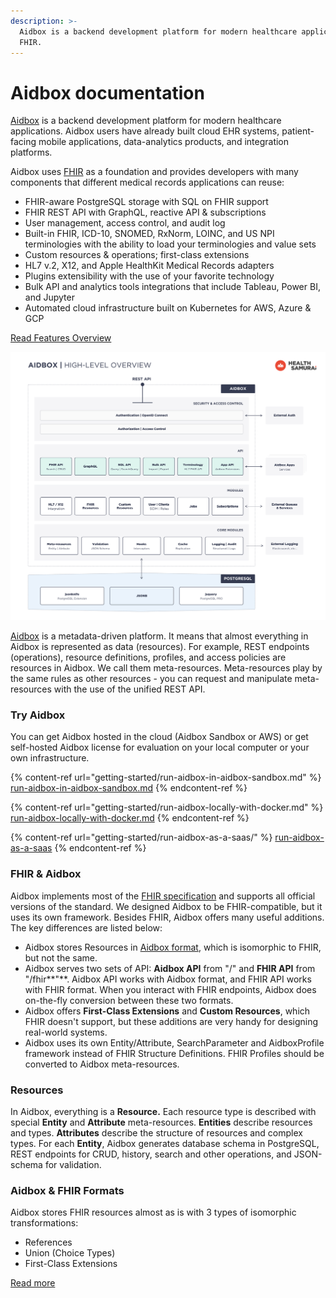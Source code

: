 ```yaml
---
description: >-
  Aidbox is a backend development platform for modern healthcare applications on
  FHIR.
---
```


# Aidbox documentation

[Aidbox](https://www.health-samurai.io/aidbox) is a backend development platform for modern healthcare applications. Aidbox users have already built cloud EHR systems, patient-facing mobile applications, data-analytics products, and integration platforms.

Aidbox uses [FHIR](https://www.hl7.org/fhir/overview.html) as a foundation and provides developers with many components that different medical records applications can reuse:

* FHIR-aware PostgreSQL storage with SQL on FHIR support
* FHIR REST API with GraphQL, reactive API & subscriptions
* User management, access control, and audit log
* Built-in FHIR, ICD-10, SNOMED, RxNorm, LOINC, and US NPI terminologies with the ability to load your terminologies and value sets
* Custom resources & operations; first-class extensions
* HL7 v.2, X12, and Apple HealthKit Medical Records adapters
* Plugins extensibility with the use of your favorite technology
* Bulk API and analytics tools integrations that include Tableau, Power BI, and Jupyter
* Automated cloud infrastructure built on Kubernetes for AWS, Azure & GCP

​[Read Features Overview](https://docs.aidbox.app/features)​

![](.gitbook/assets/1-aidbox.jpg)

​[Aidbox](https://www.health-samurai.io/aidbox) is a metadata-driven platform. It means that almost everything in Aidbox is represented as data (resources). For example, REST endpoints (operations), resource definitions, profiles, and access policies are resources in Aidbox. We call them meta-resources. Meta-resources play by the same rules as other resources - you can request and manipulate meta-resources with the use of the unified REST API.

### Try Aidbox

You can get Aidbox hosted in the cloud (Aidbox Sandbox or AWS) or get self-hosted Aidbox license  for evaluation on your local computer or your own infrastructure.

{% content-ref url="getting-started/run-aidbox-in-aidbox-sandbox.md" %}
[run-aidbox-in-aidbox-sandbox.md](getting-started/run-aidbox-in-aidbox-sandbox.md)
{% endcontent-ref %}

{% content-ref url="getting-started/run-aidbox-locally-with-docker.md" %}
[run-aidbox-locally-with-docker.md](getting-started/run-aidbox-locally-with-docker.md)
{% endcontent-ref %}

{% content-ref url="getting-started/run-aidbox-as-a-saas/" %}
[run-aidbox-as-a-saas](getting-started/run-aidbox-as-a-saas/)
{% endcontent-ref %}

### FHIR & Aidbox

Aidbox implements most of the [FHIR specification](https://www.hl7.org/fhir/) and supports all official versions of the standard. We designed Aidbox to be FHIR-compatible, but it uses its own framework. Besides FHIR, Aidbox offers many useful additions. The key differences are listed below:

* Aidbox stores Resources in [Aidbox format](https://docs.aidbox.app/modules-1/fhir-resources/aidbox-and-fhir-formats), which is isomorphic to FHIR, but not the same.
* Aidbox serves two sets of API: **Aidbox API** from "/" and **FHIR API** from "/fhir**"**. Aidbox API works with Aidbox format, and FHIR API works with FHIR format. When you interact with FHIR endpoints, Aidbox does on-the-fly conversion between these two formats.
* Aidbox offers **First-Class Extensions** and **Custom Resources**, which FHIR doesn't support, but these additions are very handy for designing real-world systems.
* Aidbox uses its own Entity/Attribute, SearchParameter and AidboxProfile framework instead of FHIR Structure Definitions. FHIR Profiles should be converted to Aidbox meta-resources.

### Resources

In Aidbox, everything is a **Resource.** Each resource type is described with special **Entity** and **Attribute** meta-resources. **Entities** describe resources and types. **Attributes** describe the structure of resources and complex types. For each **Entity**, Aidbox generates database schema in PostgreSQL, REST endpoints for CRUD, history, search and other operations, and JSON-schema for validation.

### Aidbox & FHIR Formats

Aidbox stores FHIR resources almost as is with 3 types of isomorphic transformations:

* References
* Union (Choice Types)
* First-Class Extensions

[Read more](https://docs.aidbox.app/modules-1/fhir-resources/aidbox-and-fhir-formats)
